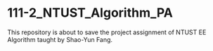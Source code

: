 # 111-2_NTUST_Algorithm_PA

This repository is about to save the project assignment of NTUST EE Algorithm taught by Shao-Yun Fang.
